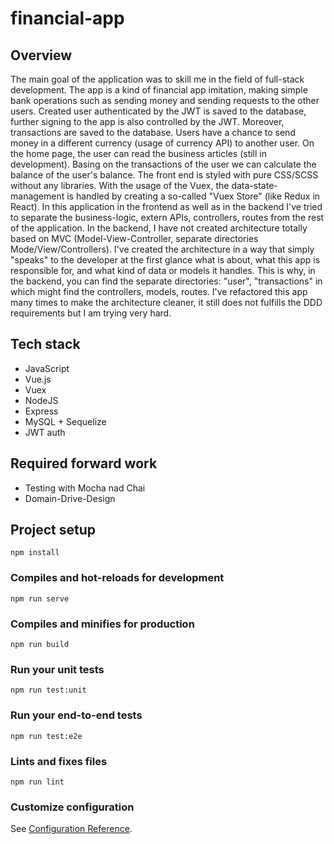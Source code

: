 # financial-app

## Overview

The main goal of the application was to skill me in the field of full-stack development. The app is a kind of financial app imitation, making simple bank operations such as sending money and sending requests to the other users. Created user authenticated by the JWT is saved to the database, further signing to the app is also controlled by the JWT. Moreover, transactions are saved to the database. Users have a chance to send money in a different currency (usage of currency API) to another user. On the home page, the user can read the business articles (still in development). Basing on the transactions of the user we can calculate the balance of the user's balance. The front end is styled with pure CSS/SCSS without any libraries. With the usage of the Vuex, the data-state-management is handled by creating a so-called "Vuex Store" (like Redux in React). In this application in the frontend as well as in the backend I've tried to separate the business-logic, extern APIs, controllers, routes from the rest of the application. In the backend, I have not created architecture totally based on MVC (Model-View-Controller, separate directories Mode/View/Controllers). I've created the architecture in a way that simply "speaks" to the developer at the first glance what is about, what this app is responsible for, and what kind of data or models it handles. This is why, in the backend, you can find the separate directories: "user", "transactions" in which might find the controllers, models, routes. I've refactored this app many times to make the architecture cleaner, it still does not fulfills the DDD requirements but I am trying very hard.


## Tech stack

* JavaScript
* Vue.js
* Vuex
* NodeJS
* Express
* MySQL + Sequelize
* JWT auth


## Required forward work

* Testing with Mocha nad Chai
* Domain-Drive-Design

## Project setup
```
npm install
```

### Compiles and hot-reloads for development
```
npm run serve
```

### Compiles and minifies for production
```
npm run build
```

### Run your unit tests
```
npm run test:unit
```

### Run your end-to-end tests
```
npm run test:e2e
```

### Lints and fixes files
```
npm run lint
```

### Customize configuration
See [Configuration Reference](https://cli.vuejs.org/config/).
